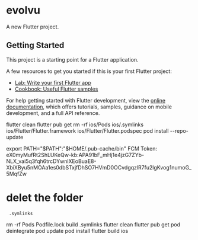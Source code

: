 # evolvu

A new Flutter project.

## Getting Started

This project is a starting point for a Flutter application.

A few resources to get you started if this is your first Flutter project:

- [Lab: Write your first Flutter app](https://docs.flutter.dev/get-started/codelab)
- [Cookbook: Useful Flutter samples](https://docs.flutter.dev/cookbook)

For help getting started with Flutter development, view the
[online documentation](https://docs.flutter.dev/), which offers tutorials,
samples, guidance on mobile development, and a full API reference.

flutter clean
flutter pub get
rm -rf ios/Pods ios/.symlinks ios/Flutter/Flutter.framework ios/Flutter/Flutter.podspec
pod install --repo-update


 export PATH="$PATH":"$HOME/.pub-cache/bin"
 FCM Token: eX0myMufRt2ShLUKeQw-kb:APA91bF_mHj1e4jzG7ZYb-NLX_vai5q3fqh6trcDYwnlXEoBuaE8-XbiXByu5nMOAa1es0dbSTxjfDhSO7HVmD0OCvdgqzlR7fu2lgKvog1numoG_5MqfZw
   

   # delet the folder
     .symlinks
     


   rm -rf Pods Podfile.lock build .symlinks
flutter clean
flutter pub get
pod deintegrate
pod update
pod install
flutter build ios
